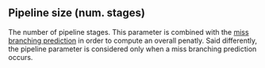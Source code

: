 ## Pipeline size (num. stages)
The number of pipeline stages. This parameter is combined with the [miss branching prediction](file://misbrandingprediction.md) in order to compute an overall penatly. Said differently, the pipeline parameter is considered only when a miss branching prediction occurs.